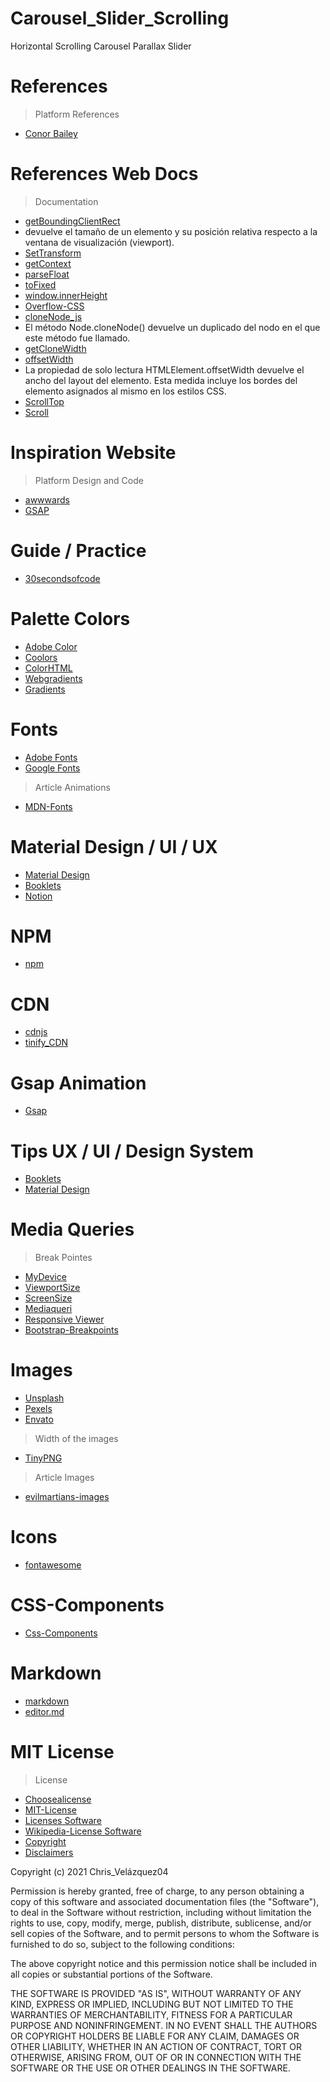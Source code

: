 # Carousel_Slider_Scrolling
Horizontal Scrolling Carousel Parallax Slider 

# References
> Platform References
- [Conor Bailey](https://www.youtube.com/watch?v=z-oexYPY9GY&t=8s)

# References Web Docs
> Documentation
- [getBoundingClientRect](https://developer.mozilla.org/es/docs/Web/API/Element/getBoundingClientRect)
- devuelve el tamaño de un elemento y su posición relativa respecto a la ventana de visualización (viewport).
- [SetTransform](https://developer.mozilla.org/en-US/docs/Web/API/CanvasRenderingContext2D/setTransform)
- [getContext](https://developer.mozilla.org/es/docs/Web/API/HTMLCanvasElement/getContext)
- [parseFloat](https://developer.mozilla.org/es/docs/Web/JavaScript/Reference/Global_Objects/parseFloat)
- [toFixed](https://developer.mozilla.org/es/docs/Web/JavaScript/Reference/Global_Objects/Number/toFixed)
- [window.innerHeight](https://developer.mozilla.org/es/docs/Web/API/Window/innerHeight)
- [Overflow-CSS](https://developer.mozilla.org/es/docs/Web/CSS/overflow)
- [cloneNode_js](https://developer.mozilla.org/es/docs/Web/API/Node/cloneNode)
- El método Node.cloneNode() devuelve un duplicado del nodo en el que este método fue llamado.
- [getCloneWidth](https://stackoverflow.com/questions/67914159/i-have-2-image-sliders-on-one-page-using-the-same-code-but-only-1-works)
- [offsetWidth](https://developer.mozilla.org/es/docs/Web/API/HTMLElement/offsetWidth)
- La propiedad de solo lectura HTMLElement.offsetWidth  devuelve el ancho del layout del elemento. Esta medida incluye los bordes del elemento asignados al mismo en los estilos CSS.
- [ScrollTop](https://developer.mozilla.org/es/docs/Web/API/Element/scrollTop)
- [Scroll](https://developer.mozilla.org/es/search?q=scroll)

# Inspiration Website
> Platform Design and Code
- [awwwards](https://www.awwwards.com/)
- [GSAP](https://greensock.com/gsap/)

# Guide / Practice
- [30secondsofcode](https://www.30secondsofcode.org/)

# Palette Colors
- [Adobe Color](https://color.adobe.com/es/create/color-wheel)
- [Coolors](https://coolors.co/)
- [ColorHTML](https://htmlcolorcodes.com/)
- [Webgradients](https://webgradients.com/)
- [Gradients](https://mycolor.space/gradient3)

# Fonts
- [Adobe Fonts](https://fonts.adobe.com/)
- [Google Fonts](https://fonts.google.com/)
> Article Animations
- [MDN-Fonts](https://developer.mozilla.org/es/docs/Web/CSS/font)

# Material Design / UI / UX
- [Material Design](https://material.io/)
- [Booklets](https://www.booklets.io/c/graphic-design)
- [Notion](https://www.notion.so/)
# NPM
- [npm](https://www.npmjs.com/)
# CDN
- [cdnjs](https://cdnjs.com/)
- [tinify_CDN](https://tinify.com/cdn)
# Gsap Animation
- [Gsap](https://greensock.com/gsap/)

# Tips UX / UI / Design System
- [Booklets](https://www.booklets.io/c/graphic-design)
- [Material Design](https://material.io/)
# Media Queries
> Break Pointes
- [MyDevice](https://www.mydevice.io/#compare-devices)
- [ViewportSize](https://viewportsizes.com/)
- [ScreenSize](https://screensiz.es/)
- [Mediaqueri](https://mediaqueri.es/)
- [Responsive Viewer](https://chrome.google.com/webstore/detail/responsive-viewer/inmopeiepgfljkpkidclfgbgbmfcennb)
- [Bootstrap-Breakpoints](https://getbootstrap.com/docs/5.0/layout/breakpoints/)

# Images
- [Unsplash](https://unsplash.com/)
- [Pexels](https://www.pexels.com/)
- [Envato](https://envato.com/)
> Width of the images
- [TinyPNG](https://tinypng.com/)
> Article Images
- [evilmartians-images](https://evilmartians.com/chronicles/images-done-right-web-graphics-good-to-the-last-byte-optimization-techniques)
# Icons
- [fontawesome](https://fontawesome.com/)

# CSS-Components
- [Css-Components](https://onsen.io/v2/api/css.html#switch-category)

# Markdown
- [markdown](https://markdown.es/)
- [editor.md](https://pandao.github.io/editor.md/index.html)


# MIT License 

> License
- [Choosealicense](https://choosealicense.com/)
- [MIT-License](https://choosealicense.com/licenses/mit/)
- [Licenses Software](https://www.youtube.com/watch?v=eWtjgfzpt6Y)
- [Wikipedia-License Software](https://es.wikipedia.org/wiki/Licencia_de_software)
- [Copyright](https://es.wikipedia.org/wiki/Derecho_de_autor)
- [Disclaimers](https://traduccionjuridica.es/los-disclaimers/)

Copyright (c) 2021 Chris_Velázquez04

Permission is hereby granted, free of charge, to any person obtaining a copy
of this software and associated documentation files (the "Software"), to deal
in the Software without restriction, including without limitation the rights
to use, copy, modify, merge, publish, distribute, sublicense, and/or sell
copies of the Software, and to permit persons to whom the Software is
furnished to do so, subject to the following conditions:

The above copyright notice and this permission notice shall be included in all
copies or substantial portions of the Software.

THE SOFTWARE IS PROVIDED "AS IS", WITHOUT WARRANTY OF ANY KIND, EXPRESS OR
IMPLIED, INCLUDING BUT NOT LIMITED TO THE WARRANTIES OF MERCHANTABILITY,
FITNESS FOR A PARTICULAR PURPOSE AND NONINFRINGEMENT. IN NO EVENT SHALL THE
AUTHORS OR COPYRIGHT HOLDERS BE LIABLE FOR ANY CLAIM, DAMAGES OR OTHER
LIABILITY, WHETHER IN AN ACTION OF CONTRACT, TORT OR OTHERWISE, ARISING FROM,
OUT OF OR IN CONNECTION WITH THE SOFTWARE OR THE USE OR OTHER DEALINGS IN THE
SOFTWARE.
